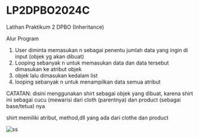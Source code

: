 # LP2DPBO2024C
Latihan Praktikum 2 DPBO (Inheritance)


Alur Program
1. User diminta memasukan n sebagai penentu jumlah data yang ingin di input (objek yg akan dibuat)
2. Looping sebanyak n untuk memasukan data dan data tersebut dimasukan ke atribut objek
3. objek lalu dimasukan kedalam list
4. looping sebanyak n untuk menampilkan data semua atribut

CATATAN:
disini menggunakan shirt sebagai objek yang dibuat, karena shirt ini sebagai cucu (mewarisi dari cloth (parentnya) dan product (sebagai base/tetua) nya

shirt memiliki atribut, method,dll yang ada dari clothe dan product

![ss](https://github.com/asyqari/LP2DPBO2024C/assets/90365732/4dfdd2f3-1556-4917-8467-a84139bbf7f7)
